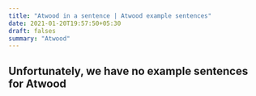 ```yaml
---
title: "Atwood in a sentence | Atwood example sentences"
date: 2021-01-20T19:57:50+05:30
draft: falses
summary: "Atwood"
---
```

## Unfortunately, we have no example sentences for Atwood                 
